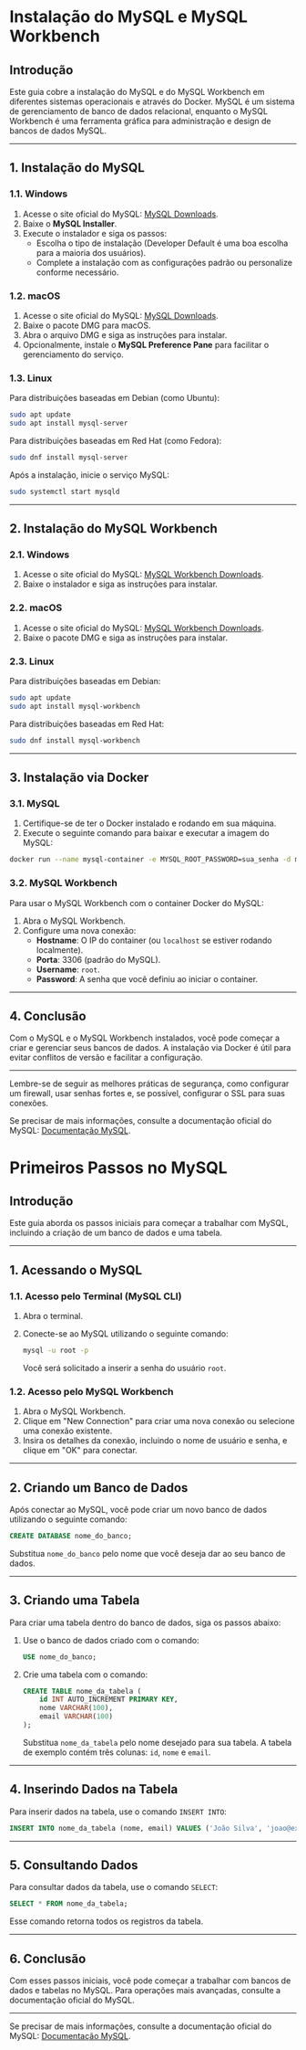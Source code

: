 
# Instalação do MySQL e MySQL Workbench

## Introdução

Este guia cobre a instalação do MySQL e do MySQL Workbench em diferentes sistemas operacionais e através do Docker. MySQL é um sistema de gerenciamento de banco de dados relacional, enquanto o MySQL Workbench é uma ferramenta gráfica para administração e design de bancos de dados MySQL.

---

## 1. Instalação do MySQL

### 1.1. Windows

1. Acesse o site oficial do MySQL: [MySQL Downloads](https://dev.mysql.com/downloads/installer/).
2. Baixe o **MySQL Installer**.
3. Execute o instalador e siga os passos:
   - Escolha o tipo de instalação (Developer Default é uma boa escolha para a maioria dos usuários).
   - Complete a instalação com as configurações padrão ou personalize conforme necessário.

### 1.2. macOS

1. Acesse o site oficial do MySQL: [MySQL Downloads](https://dev.mysql.com/downloads/mysql/).
2. Baixe o pacote DMG para macOS.
3. Abra o arquivo DMG e siga as instruções para instalar.
4. Opcionalmente, instale o **MySQL Preference Pane** para facilitar o gerenciamento do serviço.

### 1.3. Linux

Para distribuições baseadas em Debian (como Ubuntu):

```bash
sudo apt update
sudo apt install mysql-server
```

Para distribuições baseadas em Red Hat (como Fedora):

```bash
sudo dnf install mysql-server
```

Após a instalação, inicie o serviço MySQL:

```bash
sudo systemctl start mysqld
```

---

## 2. Instalação do MySQL Workbench

### 2.1. Windows

1. Acesse o site oficial do MySQL: [MySQL Workbench Downloads](https://dev.mysql.com/downloads/workbench/).
2. Baixe o instalador e siga as instruções para instalar.

### 2.2. macOS

1. Acesse o site oficial do MySQL: [MySQL Workbench Downloads](https://dev.mysql.com/downloads/workbench/).
2. Baixe o pacote DMG e siga as instruções para instalar.

### 2.3. Linux

Para distribuições baseadas em Debian:

```bash
sudo apt update
sudo apt install mysql-workbench
```

Para distribuições baseadas em Red Hat:

```bash
sudo dnf install mysql-workbench
```

---

## 3. Instalação via Docker

### 3.1. MySQL

1. Certifique-se de ter o Docker instalado e rodando em sua máquina.
2. Execute o seguinte comando para baixar e executar a imagem do MySQL:

```bash
docker run --name mysql-container -e MYSQL_ROOT_PASSWORD=sua_senha -d mysql:latest
```

### 3.2. MySQL Workbench

Para usar o MySQL Workbench com o container Docker do MySQL:

1. Abra o MySQL Workbench.
2. Configure uma nova conexão:
   - **Hostname**: O IP do container (ou `localhost` se estiver rodando localmente).
   - **Porta**: 3306 (padrão do MySQL).
   - **Username**: `root`.
   - **Password**: A senha que você definiu ao iniciar o container.

---

## 4. Conclusão

Com o MySQL e o MySQL Workbench instalados, você pode começar a criar e gerenciar seus bancos de dados. A instalação via Docker é útil para evitar conflitos de versão e facilitar a configuração.

---

Lembre-se de seguir as melhores práticas de segurança, como configurar um firewall, usar senhas fortes e, se possível, configurar o SSL para suas conexões.

Se precisar de mais informações, consulte a documentação oficial do MySQL: [Documentação MySQL](https://dev.mysql.com/doc/).


# Primeiros Passos no MySQL

## Introdução

Este guia aborda os passos iniciais para começar a trabalhar com MySQL, incluindo a criação de um banco de dados e uma tabela.

---

## 1. Acessando o MySQL

### 1.1. Acesso pelo Terminal (MySQL CLI)

1. Abra o terminal.
2. Conecte-se ao MySQL utilizando o seguinte comando:

   ```bash
   mysql -u root -p
   ```

   Você será solicitado a inserir a senha do usuário `root`.

### 1.2. Acesso pelo MySQL Workbench

1. Abra o MySQL Workbench.
2. Clique em "New Connection" para criar uma nova conexão ou selecione uma conexão existente.
3. Insira os detalhes da conexão, incluindo o nome de usuário e senha, e clique em "OK" para conectar.

---

## 2. Criando um Banco de Dados

Após conectar ao MySQL, você pode criar um novo banco de dados utilizando o seguinte comando:

```sql
CREATE DATABASE nome_do_banco;
```

Substitua `nome_do_banco` pelo nome que você deseja dar ao seu banco de dados.

---

## 3. Criando uma Tabela

Para criar uma tabela dentro do banco de dados, siga os passos abaixo:

1. Use o banco de dados criado com o comando:

   ```sql
   USE nome_do_banco;
   ```

2. Crie uma tabela com o comando:

   ```sql
   CREATE TABLE nome_da_tabela (
       id INT AUTO_INCREMENT PRIMARY KEY,
       nome VARCHAR(100),
       email VARCHAR(100)
   );
   ```

   Substitua `nome_da_tabela` pelo nome desejado para sua tabela. A tabela de exemplo contém três colunas: `id`, `nome` e `email`.

---

## 4. Inserindo Dados na Tabela

Para inserir dados na tabela, use o comando `INSERT INTO`:

```sql
INSERT INTO nome_da_tabela (nome, email) VALUES ('João Silva', 'joao@example.com');
```

---

## 5. Consultando Dados

Para consultar dados da tabela, use o comando `SELECT`:

```sql
SELECT * FROM nome_da_tabela;
```

Esse comando retorna todos os registros da tabela.

---

## 6. Conclusão

Com esses passos iniciais, você pode começar a trabalhar com bancos de dados e tabelas no MySQL. Para operações mais avançadas, consulte a documentação oficial do MySQL.

---

Se precisar de mais informações, consulte a documentação oficial do MySQL: [Documentação MySQL](https://dev.mysql.com/doc/).
